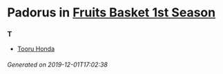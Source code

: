 # Padorus in [Fruits Basket 1st Season](https://myanimelist.net/anime/38680/Fruits_Basket_1st_Season)

### T
* [Tooru Honda](https://github.com/shadow578/Project-Padoru/blob/master/table-of-contents/characters/TooruHonda.md)

###### Generated on 2019-12-01T17:02:38
